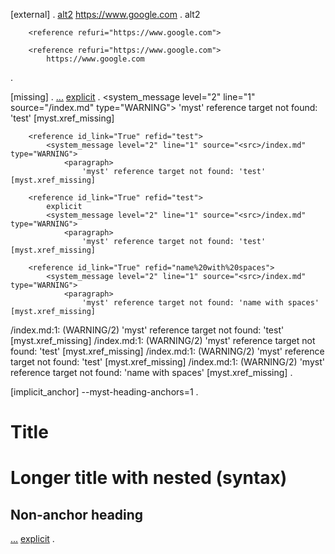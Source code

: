 [external] 
.
[alt2](https://www.google.com)
[](https://www.google.com)
<https://www.google.com>
.
<document source="<src>/index.md">
    <paragraph>
        <reference refuri="https://www.google.com">
            alt2

        <reference refuri="https://www.google.com">

        <reference refuri="https://www.google.com">
            https://www.google.com
.

[missing] 
.
[](#test)
[...](#test)
[explicit](#test)
[](<#name with spaces>)
.
<document source="<src>/index.md">
    <paragraph>
        <reference id_link="True" refid="test">
            <system_message level="2" line="1" source="<src>/index.md" type="WARNING">
                <paragraph>
                    'myst' reference target not found: 'test' [myst.xref_missing]

        <reference id_link="True" refid="test">
            <system_message level="2" line="1" source="<src>/index.md" type="WARNING">
                <paragraph>
                    'myst' reference target not found: 'test' [myst.xref_missing]

        <reference id_link="True" refid="test">
            explicit
            <system_message level="2" line="1" source="<src>/index.md" type="WARNING">
                <paragraph>
                    'myst' reference target not found: 'test' [myst.xref_missing]

        <reference id_link="True" refid="name%20with%20spaces">
            <system_message level="2" line="1" source="<src>/index.md" type="WARNING">
                <paragraph>
                    'myst' reference target not found: 'name with spaces' [myst.xref_missing]


<src>/index.md:1: (WARNING/2) 'myst' reference target not found: 'test' [myst.xref_missing]
<src>/index.md:1: (WARNING/2) 'myst' reference target not found: 'test' [myst.xref_missing]
<src>/index.md:1: (WARNING/2) 'myst' reference target not found: 'test' [myst.xref_missing]
<src>/index.md:1: (WARNING/2) 'myst' reference target not found: 'name with spaces' [myst.xref_missing]
.

[implicit_anchor] --myst-heading-anchors=1
.
# Title
# Longer title with **nested** (syntax)
## Non-anchor heading

[](#title)
[...](#longer-title-with-nested-syntax)
[explicit](#title)
.
<document source="<src>/index.md">
    <section ids="title" names="title" slug="title">
        <title>
            Title
    <section ids="longer-title-with-nested-syntax" names="longer\ title\ with\ nested\ (syntax)" slug="longer-title-with-nested-syntax">
        <title>
            Longer title with
            <strong>
                nested
             (syntax)
        <section ids="non-anchor-heading" names="non-anchor\ heading">
            <title>
                Non-anchor heading
            <paragraph>
                <reference id_link="True" refid="title">
                    <inline classes="std std-ref">
                        Title

                <reference id_link="True" refid="longer-title-with-nested-syntax">
                    <inline classes="std std-ref">
                        Longer title with nested (syntax)

                <reference id_link="True" refid="title">
                    explicit
.

[explicit-heading] 
.
(target)=
# Test

[](#target)
[...](#target)
[explicit](#target)
.
<document ids="test target" names="test target" source="<src>/index.md" title="Test">
    <title>
        Test
    <target refid="target">
    <paragraph>
        <reference id_link="True" refid="target">
            <inline classes="std std-ref">
                Test

        <reference id_link="True" refid="target">
            <inline classes="std std-ref">
                Test

        <reference id_link="True" refid="target">
            explicit
.

[explicit>implicit] --myst-heading-anchors=1
.
# Test

(test)=
## Other

[](#test)
.
<document dupnames="test" ids="test" slug="test" source="<src>/index.md" title="Test">
    <title>
        Test
    <subtitle ids="other test-1" names="other test">
        Other
    <system_message backrefs="test-1" level="1" line="3" source="<src>/index.md" type="INFO">
        <paragraph>
            Duplicate implicit target name: "test".
    <target refid="test-1">
    <paragraph>
        <reference id_link="True" refid="test-1">
            <inline classes="std std-ref">
                Other
.

[id-with-spaces] 
.
(name with spaces)=
Paragraph

[](<#name with spaces>)
.
<document source="<src>/index.md">
    <target refid="name-with-spaces">
    <paragraph ids="name-with-spaces" names="name\ with\ spaces">
        Paragraph
    <paragraph>
        <reference id_link="True" refid="name-with-spaces">
            <inline classes="std std-ref">
                #name with spaces
.

[ref-table] 
.
```{table} caption
:name: table
a  | b
-- | --
c  | d
```

[](#table)
[...](#table)
[explicit](#table)
.
<document source="<src>/index.md">
    <table classes="colwidths-auto" ids="table" names="table">
        <title>
            caption
        <tgroup cols="2">
            <colspec colwidth="50">
            <colspec colwidth="50">
            <thead>
                <row>
                    <entry>
                        <paragraph>
                            a
                    <entry>
                        <paragraph>
                            b
            <tbody>
                <row>
                    <entry>
                        <paragraph>
                            c
                    <entry>
                        <paragraph>
                            d
    <paragraph>
        <reference id_link="True" refid="table">
            <inline classes="std std-ref">
                caption

        <reference id_link="True" refid="table">
            <inline classes="std std-ref">
                caption

        <reference id_link="True" refid="table">
            explicit
.
